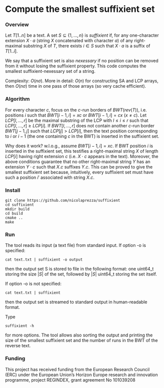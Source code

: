 # Compute the smallest suffixient set

### Overview

Let $T[1..n]$ be a text. A set $`S \subseteq \{1,\dots,n\}`$ is $suffixient$ if, for any one-character extension $X\cdot a$ (string $X$ concatenated with character $a$) of any right-maximal substring $X$ of $T$, there exists $i \in S$ such that $X\cdot a$ is a suffix of $T[1..i]$.

We say that a suffixient set is also $nexessary$ if no position can be removed from it without losing the suffixient property. This code computes the smallest suffixient-nexessary set of a string.

Complexity: $O(n\sigma)$. More in detail: $O(n)$ for constructing SA and LCP arrays, then $O(n\sigma)$ time in one pass of those arrays (so very cache efficient).


### Algorithm

For every character $c$, focus on the $c$-run borders of $BWT(rev(T))$, i.e. positions
$i$ such that $BWT[i-1,i] = xc$ or $BWT[i-1,i] = cx$ ($x \neq c$). Let $LCP[l,...,r]$ be the maximal
substring of the LCP with $l \leq i \leq r$ such that $LCP[l,...,r] \geq LCP[i]$. If $BWT[l,...,r]$ does not contain another $c$-run border $BWT[j-1,j]$ such that $LCP[j]>LCP[i]$, then the text position
corresponding to $i$ or $i-1$ (the one containing $c$ in the BWT) is inserted in the suffixient set.

Why does it work? w.l.o.g., assume $BWT[i-1,i]=xc$. If BWT position $i$ is inserted in the
suffixient set, this testifies a right-maximal string $X$ of length $LCP[i]$ having right extension 
$c$ (i.e. $X\cdot c$ appears in the text). Moreover, the above conditions guarantee that no other 
right-maximal string $Y$ has an extension $Y\cdot c$ such that $X.c$ suffixes $Y.c$. This can be
proved to give the smallest suffixient set because, intuitively, every suffixient set must have such 
a position $i'$ associated with string $X.c$.

### Install

~~~~
git clone https://github.com/nicolaprezza/suffixient
cd suffixient
mkdir build
cd build
cmake ..
make
~~~~

### Run

The tool reads its input (a text file) from standard input. If option -o is specified: 

~~~~
cat text.txt | suffixient -o output
~~~~

then the output set S is stored to file in the following format: one uint64_t storing the size $|S|$ of the set, followed by $|S|$ uint64_t storing the set itself. 

If option -o is not specified: 

~~~~
cat text.txt | suffixient
~~~~

then the output set is streamed to standard output in human-readable format.

Type

~~~~
suffixient -h
~~~~

for more options. The tool allows also sorting the output and printing the size of the smallest suffixient set and the number of runs in the BWT of the reverse text.

### Funding

This project has received funding from the European Research Council (ERC) under the European Union’s Horizon Europe research and innovation programme, project REGINDEX, grant agreement No 101039208